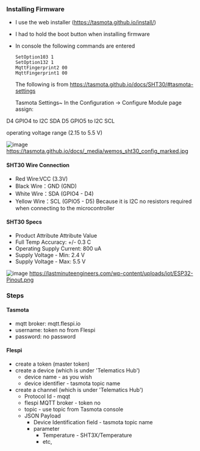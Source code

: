 ### Installing Firmware
- I use the web installer (https://tasmota.github.io/install/)
- I had to hold the boot button when installing firmware

- In console the following commands are entered
  ```
  SetOption103 1
  SetOption132 1
  MqttFingerprint2 00
  MqttFingerprint1 00
  ```

  The following is from https://tasmota.github.io/docs/SHT30/#tasmota-settings

  Tasmota Settings~
In the Configuration -> Configure Module page assign:

D4 GPIO4 to I2C SDA
D5 GPIO5 to I2C SCL

operating voltage range (2.15 to 5.5 V)

  ![image](https://github.com/user-attachments/assets/224be1b0-c4e7-4396-bccf-955b40f58a3d)
  https://tasmota.github.io/docs/_media/wemos_sht30_config_marked.jpg

#### SHT30 Wire Connection
- Red Wire:VCC (3.3V)
- Black Wire：GND (GND)
- White Wire：SDA (GPIO4 - D4)
- Yellow Wire：SCL (GPIO5 - D5)
Because it is I2C no resistors required when connecting to the microcontroller

#### SHT30 Specs
- Product Attribute	Attribute Value
- Full Temp Accuracy:	+/- 0.3 C
- Operating Supply Current:	800 uA
- Supply Voltage - Min:	2.4 V
- Supply Voltage - Max:	5.5 V

![image](https://github.com/user-attachments/assets/831f42c3-3241-401e-862d-2905f0414f83)
https://lastminuteengineers.com/wp-content/uploads/iot/ESP32-Pinout.png

### Steps 
#### Tasmota
- mqtt broker: mqtt.flespi.io
- username: token no from Flespi
- password: no password

#### Flespi
- create a token (master token)
- create a device (which is under 'Telematics Hub')
  - device name - as you wish 
  - device identifier - tasmota topic name
- create a channel (which is under 'Telematics Hub')
  - Protocol Id - mqqt
  - flespi MQTT broker - token no
  - topic - use topic from Tasmota console
  - JSON Payload
    - Device Identification field - tasmota topic name
    - parameter
      - Temperature - SHT3X/Temperature
      - etc, 
